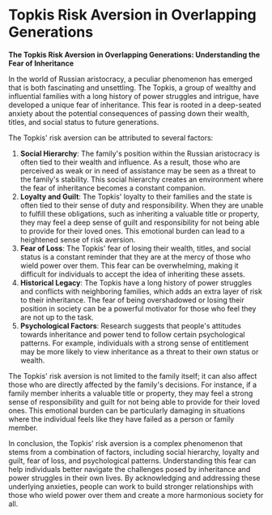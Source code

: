# Topkis Risk Aversion in Overlapping Generations

**The Topkis Risk Aversion in Overlapping Generations: Understanding the Fear of Inheritance**

In the world of Russian aristocracy, a peculiar phenomenon has emerged that is both fascinating and unsettling. The Topkis, a group of wealthy and influential families with a long history of power struggles and intrigue, have developed a unique fear of inheritance. This fear is rooted in a deep-seated anxiety about the potential consequences of passing down their wealth, titles, and social status to future generations.

The Topkis' risk aversion can be attributed to several factors:

1. **Social Hierarchy**: The family's position within the Russian aristocracy is often tied to their wealth and influence. As a result, those who are perceived as weak or in need of assistance may be seen as a threat to the family's stability. This social hierarchy creates an environment where the fear of inheritance becomes a constant companion.
2. **Loyalty and Guilt**: The Topkis' loyalty to their families and the state is often tied to their sense of duty and responsibility. When they are unable to fulfill these obligations, such as inheriting a valuable title or property, they may feel a deep sense of guilt and responsibility for not being able to provide for their loved ones. This emotional burden can lead to a heightened sense of risk aversion.
3. **Fear of Loss**: The Topkis' fear of losing their wealth, titles, and social status is a constant reminder that they are at the mercy of those who wield power over them. This fear can be overwhelming, making it difficult for individuals to accept the idea of inheriting these assets.
4. **Historical Legacy**: The Topkis have a long history of power struggles and conflicts with neighboring families, which adds an extra layer of risk to their inheritance. The fear of being overshadowed or losing their position in society can be a powerful motivator for those who feel they are not up to the task.
5. **Psychological Factors**: Research suggests that people's attitudes towards inheritance and power tend to follow certain psychological patterns. For example, individuals with a strong sense of entitlement may be more likely to view inheritance as a threat to their own status or wealth.

The Topkis' risk aversion is not limited to the family itself; it can also affect those who are directly affected by the family's decisions. For instance, if a family member inherits a valuable title or property, they may feel a strong sense of responsibility and guilt for not being able to provide for their loved ones. This emotional burden can be particularly damaging in situations where the individual feels like they have failed as a person or family member.

In conclusion, the Topkis' risk aversion is a complex phenomenon that stems from a combination of factors, including social hierarchy, loyalty and guilt, fear of loss, and psychological patterns. Understanding this fear can help individuals better navigate the challenges posed by inheritance and power struggles in their own lives. By acknowledging and addressing these underlying anxieties, people can work to build stronger relationships with those who wield power over them and create a more harmonious society for all.

